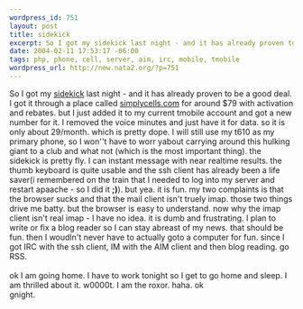 ```yaml
--- 
wordpress_id: 751
layout: post
title: sidekick
excerpt: So I got my sidekick last night - and it has already proven to be a good deal. I got it through a place called simplycells.com for around $79 with activation and rebates. but I just added it to my...
date: 2004-02-11 17:53:17 -06:00
tags: php, phone, cell, server, aim, irc, mobile, tmobile
wordpress_url: http://new.nata2.org/?p=751
---
```

So I got my <a href="http://www.nata2.info/pictures/misc/phone_camera/photolog/1076517802-picture%282%29.jpg">sidekick</a> last night - and it has already proven to be a good deal. I got it through a place called <a href="http://www.simplycells.com/index.php?Affiliate_Name=go065&amp;UID=new+sidekick+general">simplycells.com</a> for around $79 with activation and rebates. but I just added it to my current tmobile account and got a new number for it. I removed the voice minutes and just have it for data. so it is only about 29/month. which is pretty dope. I will still use my t610 as my primary phone, so I won''t have to worr yabout carrying around this hulking giant to a club and what not (which is the most important thing). the sidekick is pretty fly. I can instant message with near realtime results. the thumb keyboard is quite usable and the ssh client has already been a life saver(i remembered on the train that I needed to log into my server and restart apaache - so I did it <b>;)</b>). but yea. it is fun. my two complaints is that the browser sucks and that the mail client isn't truely imap. those two things drive me batty. but the browser is easy to understand. now why the imap client isn't real imap - I have no idea. it is dumb and frustrating. I plan to write or fix a blog reader so I can stay abreast of my news. that should be fun. then I woudln't never have to actually goto a computer for fun. since I got IRC with the ssh client, IM with the AIM client and then blog reading. go RSS. <br/><br/>ok I am going home. I have to work tonight so I get to go home and sleep. I am thrilled about it. w0000t. I am the roxor. haha. ok <br/>
gnight. 

